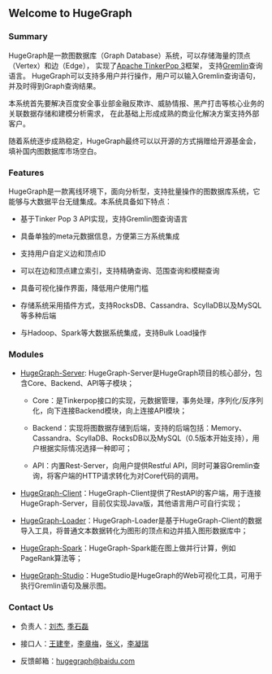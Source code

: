 ## Welcome to HugeGraph

### Summary

HugeGraph是一款图数据库（Graph Database）系统，可以存储海量的顶点（Vertex）和边（Edge），
实现了[Apache TinkerPop 3](https://tinkerpop.apache.org)框架，
支持[Gremlin](https://tinkerpop.apache.org/gremlin.html)查询语言。
HugeGraph可以支持多用户并行操作，用户可以输入Gremlin查询语句，并及时得到Graph查询结果。

本系统首先要解决百度安全事业部金融反欺诈、威胁情报、黑产打击等核心业务的关联数据存储和建模分析需求，
在此基础上形成成熟的商业化解决方案支持外部客户。

随着系统逐步成熟稳定，HugeGraph最终可以以开源的方式捐赠给开源基金会，填补国内图数据库市场空白。

### Features  

HugeGraph是一款离线环境下，面向分析型，支持批量操作的图数据库系统，它能够与大数据平台无缝集成。本系统具备如下特点：  

* 基于Tinker Pop 3 API实现，支持Gremlin图查询语言 
 
* 具备单独的meta元数据信息，方便第三方系统集成  

* 支持用户自定义边和顶点ID  

* 可以在边和顶点建立索引，支持精确查询、范围查询和模糊查询  

* 具备可视化操作界面，降低用户使用门槛  

* 存储系统采用插件方式，支持RocksDB、Cassandra、ScyllaDB以及MySQL等多种后端  

* 与Hadoop、Spark等大数据系统集成，支持Bulk Load操作  

### Modules

- [HugeGraph-Server](./quickstart/hugeserver.md): HugeGraph-Server是HugeGraph项目的核心部分，包含Core、Backend、API等子模块；
  
  - Core：是Tinkerpop接口的实现，元数据管理，事务处理，序列化/反序列化，向下连接Backend模块，向上连接API模块；
  
  - Backend：实现将图数据存储到后端，支持的后端包括：Memory、Cassandra、ScyllaDB、RocksDB以及MySQL（0.5版本开始支持），用户根据实际情况选择一种即可；
  
  - API：内置Rest-Server，向用户提供Restful API，同时可兼容Gremlin查询，将客户端的HTTP请求转化为对Core代码的调用。

- [HugeGraph-Client](./quickstart/hugeclient.md)：HugeGraph-Client提供了RestAPI的客户端，用于连接HugeGraph-Server，目前仅实现Java版，其他语言用户可自行实现；

- [HugeGraph-Loader](./quickstart/hugeloader.md)：HugeGraph-Loader是基于HugeGraph-Client的数据导入工具，将普通文本数据转化为图形的顶点和边并插入图形数据库中；

- [HugeGraph-Spark](./quickstart/hugespark.md)：HugeGraph-Spark能在图上做并行计算，例如PageRank算法等；

- [HugeGraph-Studio](./quickstart/hugestudio.md)：HugeStudio是HugeGraph的Web可视化工具，可用于执行Gremlin语句及展示图。

### Contact Us

* 负责人：[刘杰](mailto:liujie23@baidu.com), [季石磊](mailto:jishilei@baidu.com)

* 接口人：[王建奎](mailto:wangjiankui@baidu.com)，[李章梅](mailto:lizhangmei@baidu.com)，[张义](mailto:zhangyi51@baidu.com)，[李凝瑞](liningrui@baidu.com)

* 反馈邮箱：[hugegraph@baidu.com](mailto:hugegraph@baidu.com)